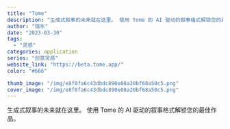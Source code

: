 ```yaml
---
title: "Tome"
description: "生成式叙事的未来就在这里。 使用 Tome 的 AI 驱动的叙事格式解锁您的最佳作品。"
author: "瑞东"
date: "2023-03-30"
tags:
  - "灵感"
categories: application
series: "创意灵感"
website_link: "https://beta.tome.app/"
color: "#666"

thumb_image: "/img/e8f0fa6c43dbdc890e08a20bf68a50c5.png"
cover_image: "/img/e8f0fa6c43dbdc890e08a20bf68a50c5.png"
---
```


生成式叙事的未来就在这里。 使用 Tome 的 AI 驱动的叙事格式解锁您的最佳作品。